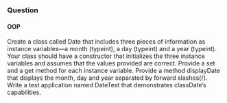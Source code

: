 <h3>Question</h3>
<h4>OOP</h4>

Create a class called Date that includes three pieces of information as instance variables—a
month (typeint), a day (typeint) and a year (typeint). Your class should have a constructor that
initializes the three instance variables and assumes that the values provided are correct.
Provide a set and a get method for each instance variable. Provide a method displayDate that
displays the month, day and year separated by forward slashes(/). Write a test application
named DateTest that demonstrates classDate’s capabilities.